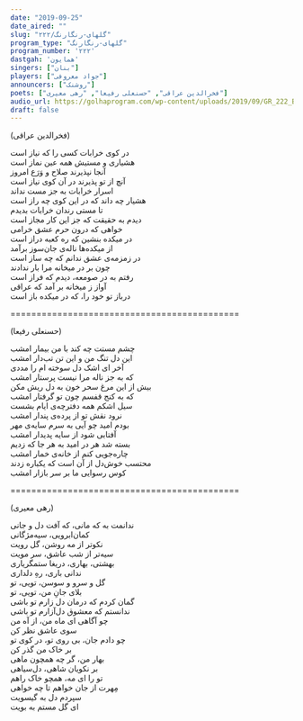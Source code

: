 ```yaml
---
date: "2019-09-25"
date_aired: ""
slug: "گلهای-رنگارنگ/۲۲۲"
program_type: "گلهای-رنگارنگ"
program_number: '۲۲۲'
dastgah: 'همایون'
singers: ["بنان"]
players: ["جواد معروفی"]
announcers: ["روشنک"]
poets: ["فخرالدین عراقی", "حسنعلی رفیعا", "رهی معیری"]
audio_url: https://golhaprogram.com/wp-content/uploads/2019/09/GR_222_Banan.mp3
draft: false
---
```


(فخرالدین عراقی)  

در کوی خرابات کسی را که نیاز است  
هشیاری و مستیش همه عین نماز است  
آنجا نپذیرند صلاح و وَرَع امروز  
آنچ از تو پذیرند در آن کوی نیاز است  
اسرار خرابات به جز مست نداند  
هشیار چه داند که در این کوی چه راز است  
تا مستی رندان خرابات بدیدم  
دیدم به حقیقت که جز این کار مجاز است  
خواهی که درون حرم عشق خرامی  
در میکده بنشین که ره کعبه دراز است  
از میکده‌ها ناله‌ی جان‌سوز برآمد  
در زمزمه‌ی عشق ندانم که چه ساز است  
چون بر در میخانه مرا بار ندادند  
رفتم به در صومعه، دیدم که فراز است  
آواز ز میخانه بر آمد که عراقی  
درباز تو خود را، که در میكده باز است  

============================================  

(حسنعلی رفیعا)  

چشم مستت چه کند با من بیمار امشب  
این دل تنگ من و این تن تب‌دار امشب  
آخر ای اشک دل سوخته ام را مددی  
که به جز ناله مرا نیست پرستار امشب  
بیش از این مرغ سحر خون به دل ریش مکن  
که به کنج قفسم چون تو گرفتار امشب  
سیل اشکم همه دفترچه‌ی ایام بشست  
نرود نقش تو از پرده‌ی پندار امشب  
بودم امید چو آیی به سرم سایه‌ی مهر  
آفتابی شود از سایه پدیدار امشب  
بسته شد هر در امید به هر جا که زدیم  
چاره‌جویی کنم از خانه‌ی خمار امشب  
محتسب خوش‌دل از آن است که یکباره زدند  
کوس رسوایی ما بر سر بازار امشب  

============================================  

(رهی معیری)  

ندانمت به که مانی، که آفت دل و جانی  
کمان‌ابرویی، سیه‌مژگانی  
نکوتر از مه روشن، گل رویت  
سیه‌تر از شب عاشق، سر مویت  
بهشتی، بهاری، دریغا ستمگریاری  
ندانی باری، رهِ دلداری  
گل و سرو و سوسن، تویی، تو  
بلای جانِ من، تویی، تو  
گمان کردم که درمان دل زارم تو باشی  
ندانستم که معشوق دل‌آزارم تو باشی  
چو آگاهی ای ماه من، از آه من  
سوی عاشق نظر کن  
چو دادم جان، بی روی تو، در کوی تو  
بر خاک من گذر کن  
بهار من، گر چه همچون ماهی  
بر نکویان شاهی، دل‌سیاهی  
تو را ای مه، همچو خاک راهم  
مِهرت از جان خواهم تا چه خواهی  
سپردم دل به گیسویت  
ای گل مستم به بویت  
